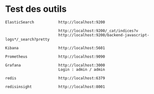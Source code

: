 # Test des outils
  
    ElasticSearch           http://localhost:9200

                            http://localhost:9200/_cat/indices?v
                            http://localhost:9200/backend-javascript-logs*/_search?pretty
    
    Kibana                  http://localhost:5601
    
    Prometheus              http://localhost:9090
    
    Grafana                 http://localhost:3000
                            Login : admin / admin
    
    redis                   http://localhost:6379
    
    redisinsight            http://localhost:8001
